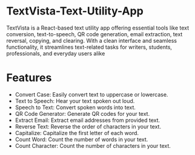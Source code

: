 # TextVista-Text-Utility-App
TextVista is a React-based text utility app offering essential tools like text conversion, text-to-speech, QR code generation, email extraction, text reversal, copying, and clearing. With a clean interface and seamless functionality, it streamlines text-related tasks for writers, students, professionals, and everyday users alike

# Features
- Convert Case: Easily convert text to uppercase or lowercase.
- Text to Speech: Hear your text spoken out loud.
- Speech to Text: Convert spoken words into text.
- QR Code Generator: Generate QR codes for your text.
- Extract Email: Extract email addresses from provided text.
- Reverse Text: Reverse the order of characters in your text.
- Capitalize: Capitalize the first letter of each word.
- Count Word: Count the number of words in your text.
- Count Character: Count the number of characters in your text.
